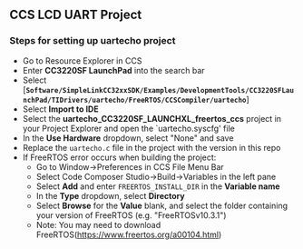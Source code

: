 ## CCS LCD UART Project

### Steps for setting up uartecho project
+ Go to Resource Explorer in CCS
+ Enter **CC3220SF LaunchPad** into the search bar
+ Select [**`Software/SimpleLinkCC32xxSDK/Examples/DevelopmentTools/CC3220SFLaunchPad/TIDrivers/uartecho/FreeRTOS/CCSCompiler/uartecho`**]
+ Select **Import to IDE**
+ Select the **uartecho_CC3220SF_LAUNCHXL_freertos_ccs** project in your Project Explorer and open the `uartecho.syscfg' file
+ In the **Use Hardware** dropdown, select "None" and save
+ Replace the `uartecho.c` file in the project with the version in this repo
+ If FreeRTOS error occurs when building the project: 
  + Go to Window->Preferences in CCS File Menu Bar
  + Select Code Composer Studio->Build->Variables in the left pane
  + Select **Add** and enter `FREERTOS_INSTALL_DIR` in the **Variable name**
  + In the **Type** dropdown, select **Directory**
  + Select **Browse** for the **Value** blank, and select the folder containing your version of FreeRTOS (e.g. "FreeRTOSv10.3.1")
  + Note: You may need to download FreeRTOS(https://www.freertos.org/a00104.html)
